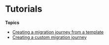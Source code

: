 # Tutorials<a name="tutorials"></a>



**Topics**
+ [Creating a migration journey from a template](template-migration-tutorial.md)
+ [Creating a custom migration journey](custom-migration-tutorial.md)